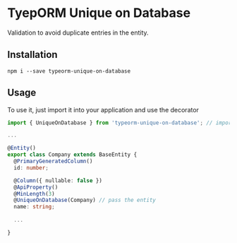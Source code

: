 # TyepORM Unique on Database
Validation to avoid duplicate entries in the entity.

## Installation

```
npm i --save typeorm-unique-on-database
```

## Usage

To use it, just import it into your application and use the decorator

```typescript
import { UniqueOnDatabase } from 'typeorm-unique-on-database'; // import

...

@Entity()
export class Company extends BaseEntity {
  @PrimaryGeneratedColumn()
  id: number;

  @Column({ nullable: false })
  @ApiProperty()
  @MinLength(3)
  @UniqueOnDatabase(Company) // pass the entity
  name: string;
  
  ...

}

```